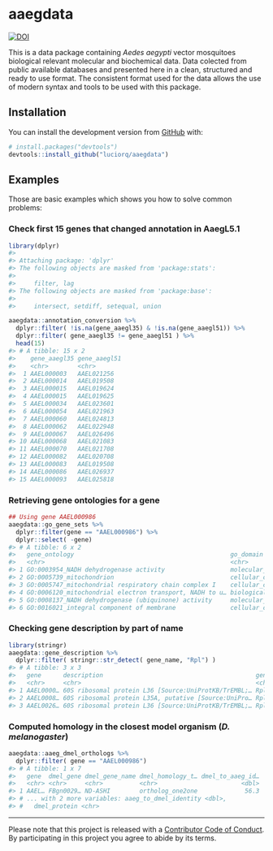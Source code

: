 
<!-- README.md is generated from README.Rmd. Please edit that file -->
aaegdata
========

[![DOI](https://zenodo.org/badge/138066714.svg)](https://zenodo.org/badge/latestdoi/138066714)

This is a data package containing *Aedes aegypti* vector mosquitoes biological relevant molecular and biochemical data. Data colected from public available databases and presented here in a clean, structured and ready to use format. The consistent format used for the data allows the use of modern syntax and tools to be used with this package.

Installation
------------

<!-- You can install the released version of aaegdata from [CRAN](https://CRAN.R-project.org) with:

``` r
install.packages("aaegdata")
```
-->
You can install the development version from [GitHub](https://github.com/) with:

``` r
# install.packages("devtools")
devtools::install_github("luciorq/aaegdata")
```

Examples
--------

Those are basic examples which shows you how to solve common problems:

### Check first 15 genes that changed annotation in AaegL5.1

``` r
library(dplyr)
#> 
#> Attaching package: 'dplyr'
#> The following objects are masked from 'package:stats':
#> 
#>     filter, lag
#> The following objects are masked from 'package:base':
#> 
#>     intersect, setdiff, setequal, union

aaegdata::annotation_conversion %>%
  dplyr::filter( !is.na(gene_aaegl35) & !is.na(gene_aaegl51)) %>%
  dplyr::filter( gene_aaegl35 != gene_aaegl51 ) %>%
  head(15)
#> # A tibble: 15 x 2
#>    gene_aaegl35 gene_aaegl51
#>    <chr>        <chr>       
#>  1 AAEL000003   AAEL021256  
#>  2 AAEL000014   AAEL019508  
#>  3 AAEL000015   AAEL019624  
#>  4 AAEL000015   AAEL019625  
#>  5 AAEL000034   AAEL023601  
#>  6 AAEL000054   AAEL021963  
#>  7 AAEL000060   AAEL024813  
#>  8 AAEL000062   AAEL022948  
#>  9 AAEL000067   AAEL026496  
#> 10 AAEL000068   AAEL021083  
#> 11 AAEL000070   AAEL021708  
#> 12 AAEL000082   AAEL020708  
#> 13 AAEL000083   AAEL019508  
#> 14 AAEL000086   AAEL026937  
#> 15 AAEL000093   AAEL025818
```

### Retrieving gene ontologies for a gene

``` r
## Using gene AAEL000986
aaegdata::go_gene_sets %>%
  dplyr::filter(gene == "AAEL000986") %>%
  dplyr::select( -gene)
#> # A tibble: 6 x 2
#>   gene_ontology                                           go_domain       
#>   <chr>                                                   <chr>           
#> 1 GO:0003954_NADH dehydrogenase activity                  molecular_funct…
#> 2 GO:0005739_mitochondrion                                cellular_compon…
#> 3 GO:0005747_mitochondrial respiratory chain complex I    cellular_compon…
#> 4 GO:0006120_mitochondrial electron transport, NADH to u… biological_proc…
#> 5 GO:0008137_NADH dehydrogenase (ubiquinone) activity     molecular_funct…
#> 6 GO:0016021_integral component of membrane               cellular_compon…
```

### Checking gene description by part of name

``` r
library(stringr)
aaegdata::gene_description %>%
  dplyr::filter( stringr::str_detect( gene_name, "Rpl") )
#> # A tibble: 3 x 3
#>   gene      description                                          gene_name
#>   <chr>     <chr>                                                <chr>    
#> 1 AAEL0000… 60S ribosomal protein L36 [Source:UniProtKB/TrEMBL;… Rpl36-1  
#> 2 AAEL0008… 60S ribosomal protein L35A, putative [Source:UniPro… Rpl35    
#> 3 AAEL0026… 60S ribosomal protein L36 [Source:UniProtKB/TrEMBL;… Rpl36-2
```

### Computed homology in the closest model organism (*D. melanogaster*)

``` r
aaegdata::aaeg_dmel_orthologs %>%
  dplyr::filter( gene == "AAEL000986")
#> # A tibble: 1 x 7
#>   gene  dmel_gene dmel_gene_name dmel_homology_t… dmel_to_aaeg_id…
#>   <chr> <chr>     <chr>          <chr>                       <dbl>
#> 1 AAEL… FBgn0029… ND-ASHI        ortholog_one2one             56.3
#> # ... with 2 more variables: aaeg_to_dmel_identity <dbl>,
#> #   dmel_protein <chr>
```

------------------------------------------------------------------------

Please note that this project is released with a [Contributor Code of Conduct](CODE_OF_CONDUCT.md). By participating in this project you agree to abide by its terms.
